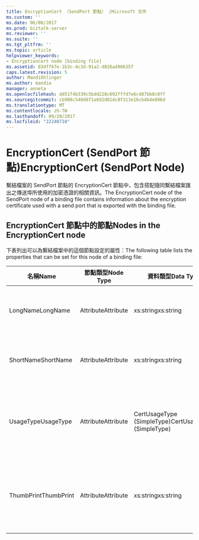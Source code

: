 ```yaml
---
title: EncryptionCert （SendPort 節點） |Microsoft 文件
ms.custom: ''
ms.date: 06/08/2017
ms.prod: biztalk-server
ms.reviewer: ''
ms.suite: ''
ms.tgt_pltfrm: ''
ms.topic: article
helpviewer_keywords:
- EncryptionCert node [binding file]
ms.assetid: 83dff67e-1b3c-4c3d-91a2-d826a498635f
caps.latest.revision: 5
author: MandiOhlinger
ms.author: mandia
manager: anneta
ms.openlocfilehash: dd51f4b339c5bdd228c692fffd7e6c487bb8c0ff
ms.sourcegitcommit: cb908c540d8f1a692d01dc8f313e16cb4b4e696d
ms.translationtype: MT
ms.contentlocale: zh-TW
ms.lasthandoff: 09/20/2017
ms.locfileid: "22240710"
---
```

# <a name="encryptioncert-sendport-node"></a><span data-ttu-id="08f16-102">EncryptionCert (SendPort 節點)</span><span class="sxs-lookup"><span data-stu-id="08f16-102">EncryptionCert (SendPort Node)</span></span>
<span data-ttu-id="08f16-103">繫結檔案的 SendPort 節點的 EncryptionCert 節點中，包含搭配隨同繫結檔案匯出之傳送埠所使用的加密憑證的相關資訊。</span><span class="sxs-lookup"><span data-stu-id="08f16-103">The EncryptionCert node of the SendPort node of a binding file contains information about the encryption certificate used with a send port that is exported with the binding file.</span></span>  
  
## <a name="nodes-in-the-encryptioncert-node"></a><span data-ttu-id="08f16-104">EncryptionCert 節點中的節點</span><span class="sxs-lookup"><span data-stu-id="08f16-104">Nodes in the EncryptionCert node</span></span>  
 <span data-ttu-id="08f16-105">下表列出可以為繫結檔案中的這個節點設定的屬性：</span><span class="sxs-lookup"><span data-stu-id="08f16-105">The following table lists the properties that can be set for this node of a binding file:</span></span>  
  
|<span data-ttu-id="08f16-106">**名稱**</span><span class="sxs-lookup"><span data-stu-id="08f16-106">**Name**</span></span>|<span data-ttu-id="08f16-107">**節點類型**</span><span class="sxs-lookup"><span data-stu-id="08f16-107">**Node Type**</span></span>|<span data-ttu-id="08f16-108">**資料類型**</span><span class="sxs-lookup"><span data-stu-id="08f16-108">**Data Type**</span></span>|<span data-ttu-id="08f16-109">**說明**</span><span class="sxs-lookup"><span data-stu-id="08f16-109">**Description**</span></span>|<span data-ttu-id="08f16-110">**限制**</span><span class="sxs-lookup"><span data-stu-id="08f16-110">**Restrictions**</span></span>|<span data-ttu-id="08f16-111">**註解**</span><span class="sxs-lookup"><span data-stu-id="08f16-111">**Comments**</span></span>|  
|--------------|-------------------|-------------------|---------------------|----------------------|------------------|  
|<span data-ttu-id="08f16-112">LongName</span><span class="sxs-lookup"><span data-stu-id="08f16-112">LongName</span></span>|<span data-ttu-id="08f16-113">Attribute</span><span class="sxs-lookup"><span data-stu-id="08f16-113">Attribute</span></span>|<span data-ttu-id="08f16-114">xs:string</span><span class="sxs-lookup"><span data-stu-id="08f16-114">xs:string</span></span>|<span data-ttu-id="08f16-115">指定憑證的完整名稱。</span><span class="sxs-lookup"><span data-stu-id="08f16-115">Specifies the long name of the certificate.</span></span>|<span data-ttu-id="08f16-116">不需要</span><span class="sxs-lookup"><span data-stu-id="08f16-116">Not required</span></span>|<span data-ttu-id="08f16-117">預設值：空白</span><span class="sxs-lookup"><span data-stu-id="08f16-117">Default value: empty</span></span>|  
|<span data-ttu-id="08f16-118">ShortName</span><span class="sxs-lookup"><span data-stu-id="08f16-118">ShortName</span></span>|<span data-ttu-id="08f16-119">Attribute</span><span class="sxs-lookup"><span data-stu-id="08f16-119">Attribute</span></span>|<span data-ttu-id="08f16-120">xs:string</span><span class="sxs-lookup"><span data-stu-id="08f16-120">xs:string</span></span>|<span data-ttu-id="08f16-121">指定憑證的簡短名稱。</span><span class="sxs-lookup"><span data-stu-id="08f16-121">Specifies the short name of the certificate.</span></span>|<span data-ttu-id="08f16-122">不需要</span><span class="sxs-lookup"><span data-stu-id="08f16-122">Not required</span></span>|<span data-ttu-id="08f16-123">預設值：空白</span><span class="sxs-lookup"><span data-stu-id="08f16-123">Default value: empty</span></span>|  
|<span data-ttu-id="08f16-124">UsageType</span><span class="sxs-lookup"><span data-stu-id="08f16-124">UsageType</span></span>|<span data-ttu-id="08f16-125">Attribute</span><span class="sxs-lookup"><span data-stu-id="08f16-125">Attribute</span></span>|<span data-ttu-id="08f16-126">CertUsageType (SimpleType)</span><span class="sxs-lookup"><span data-stu-id="08f16-126">CertUsageType (SimpleType)</span></span>|<span data-ttu-id="08f16-127">指定這個憑證的預定使用方式</span><span class="sxs-lookup"><span data-stu-id="08f16-127">Specifies the intended usage of this certificate</span></span>|<span data-ttu-id="08f16-128">Required</span><span class="sxs-lookup"><span data-stu-id="08f16-128">Required</span></span>|<span data-ttu-id="08f16-129">預設值：無</span><span class="sxs-lookup"><span data-stu-id="08f16-129">Default value: none</span></span><br /><br /> <span data-ttu-id="08f16-130">可能的值包括用於[Microsoft.BizTalk.ExplorerOM.CertUsageType](http://msdn.microsoft.com/library/microsoft.biztalk.explorerom.certusagetype.aspx)列舉型別。</span><span class="sxs-lookup"><span data-stu-id="08f16-130">Possible values include those available in the [Microsoft.BizTalk.ExplorerOM.CertUsageType](http://msdn.microsoft.com/library/microsoft.biztalk.explorerom.certusagetype.aspx) enumeration.</span></span>|  
|<span data-ttu-id="08f16-131">ThumbPrint</span><span class="sxs-lookup"><span data-stu-id="08f16-131">ThumbPrint</span></span>|<span data-ttu-id="08f16-132">Attribute</span><span class="sxs-lookup"><span data-stu-id="08f16-132">Attribute</span></span>|<span data-ttu-id="08f16-133">xs:string</span><span class="sxs-lookup"><span data-stu-id="08f16-133">xs:string</span></span>|<span data-ttu-id="08f16-134">指定憑證的指紋 (或唯一識別碼)</span><span class="sxs-lookup"><span data-stu-id="08f16-134">Specifies the thumbprint, or unique ID, of the certificate.</span></span>|<span data-ttu-id="08f16-135">不需要</span><span class="sxs-lookup"><span data-stu-id="08f16-135">Not required</span></span>|<span data-ttu-id="08f16-136">預設值：空白</span><span class="sxs-lookup"><span data-stu-id="08f16-136">Default value: empty</span></span>|
